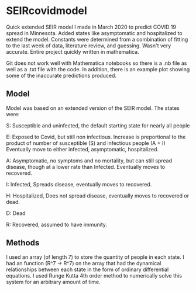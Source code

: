 # SEIRcovidmodel
Quick extended SEIR model I made in March 2020 to predict COVID 19 spread in Minnesota. Added states like asymptomatic and hospitalized to extend the model. Constants were determined from a combination of fitting to the last week of data, literature review, and guessing. Wasn't very accurate.
Entire project quickly written in mathematica.

Git does not work well with Mathematica notebooks so there is a .nb file as well as a .txt file with the code. In addition, there is an example plot showing some
of the inaccurate predictions produced.
## Model
Model was based on an extended version of the SEIR model. 
The states were:

S: Susceptible and uninfected, the default starting state for nearly all people 

E: Exposed to Covid, but still non infectious. Increase is preportional to the product of number of susceptible (S) and infectious people (A + I)
Eventually move to either infected, asymptomatic, hospitalized.

A: Asymptomatic, no symptoms and no mortality, but can still spread disease, though at a lower rate than Infected. Eventually moves to recovered.

I: Infected, Spreads disease, eventually moves to recovered.

H: Hospitalized, Does not spread disease, eventually moves to recovered or dead.

D: Dead

R: Recovered, assumed to have immunity.

## Methods
I used an array (of length 7) to store the quantity of people in each state. I had an function (R^7 -> R^7) on the array that had the dynamical relationships between each state in the form of ordinary differential equations. 
I used Runge Kutta 4th order method to numerically solve this system for an arbitrary amount of time.
